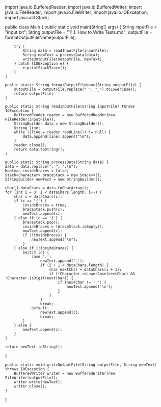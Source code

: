 import java.io.BufferedReader;
import java.io.BufferedWriter;
import java.io.FileReader;
import java.io.FileWriter;
import java.io.IOException;
import java.util.Stack;

public class Main {
    public static void main(String[] args) {
        String inputFile = "input.txt";
        String outputFile = "11.1. How to Write Tests.md";
        outputFile = formatOutputFileName(outputFile);

        try {
            String data = readInputFile(inputFile);
            String newText = processData(data);
            writeOutputFile(outputFile, newText);
        } catch (IOException e) {
            e.printStackTrace();
        }
    }

    public static String formatOutputFileName(String outputFile) {
        outputFile = outputFile.replace(" ", "_").toLowerCase();
        return outputFile;
    }

    public static String readInputFile(String inputFile) throws IOException {
        BufferedReader reader = new BufferedReader(new FileReader(inputFile));
        StringBuilder data = new StringBuilder();
        String line;
        while ((line = reader.readLine()) != null) {
            data.append(line).append("\n");
        }
        reader.close();
        return data.toString();
    }

    public static String processData(String data) {
    data = data.replace(". ", ".\n");
    boolean insideBraces = false;
    Stack<Character> braceStack = new Stack<>();
    StringBuilder newText = new StringBuilder();

    char[] dataChars = data.toCharArray();
    for (int i = 0; i < dataChars.length; i++) {
        char c = dataChars[i];
        if (c == '{') {
            insideBraces = true;
            braceStack.push(c);
            newText.append(c);
        } else if (c == '}') {
            braceStack.pop();
            insideBraces = !braceStack.isEmpty();
            newText.append(c);
            if (!insideBraces) {
                newText.append("\n");
            }
        } else if (!insideBraces) {
            switch (c) {
                case '.':
                    newText.append('.');
                    if (i + 1 < dataChars.length) {
                        char nextChar = dataChars[i + 1];
                        if (!Character.isLowerCase(nextChar) && !Character.isDigit(nextChar)) {
                            if (nextChar != ' ') {
                                newText.append('\n');
                            }
                        }
                    }
                    break;
                default:
                    newText.append(c);
                    break;
            }
        } else {
            newText.append(c);
        }
    }

    return newText.toString();
}

    public static void writeOutputFile(String outputFile, String newText) throws IOException {
        BufferedWriter writer = new BufferedWriter(new FileWriter(outputFile));
        writer.write(newText);
        writer.close();
    }
}
